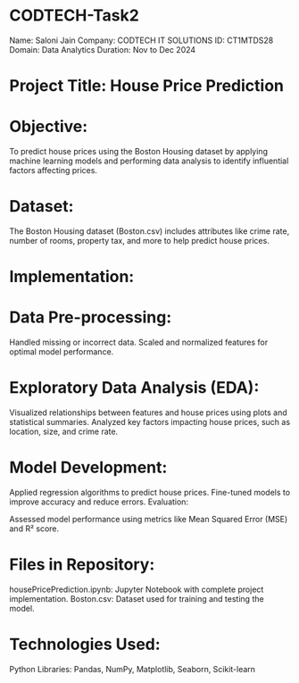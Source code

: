 # CODTECH-Task2

Name: Saloni Jain
Company: CODTECH IT SOLUTIONS
ID: CT1MTDS28
Domain: Data Analytics
Duration: Nov to Dec 2024

# Project Title: House Price Prediction
# Objective:
To predict house prices using the Boston Housing dataset by applying machine learning models and performing data analysis to identify influential factors affecting prices.

# Dataset:
The Boston Housing dataset (Boston.csv) includes attributes like crime rate, number of rooms, property tax, and more to help predict house prices.

# Implementation:
# Data Pre-processing:

Handled missing or incorrect data.
Scaled and normalized features for optimal model performance.
# Exploratory Data Analysis (EDA):

Visualized relationships between features and house prices using plots and statistical summaries.
Analyzed key factors impacting house prices, such as location, size, and crime rate.

# Model Development:

Applied regression algorithms to predict house prices.
Fine-tuned models to improve accuracy and reduce errors.
Evaluation:

Assessed model performance using metrics like Mean Squared Error (MSE) and R² score.

# Files in Repository:
housePricePrediction.ipynb: Jupyter Notebook with complete project implementation.
Boston.csv: Dataset used for training and testing the model.

# Technologies Used:
Python
Libraries: Pandas, NumPy, Matplotlib, Seaborn, Scikit-learn
